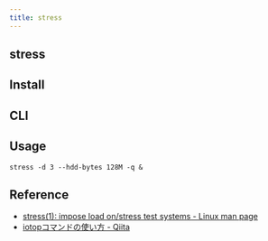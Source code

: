 ```yaml
---
title: stress
---
```


## stress

## Install

## CLI

## Usage


```
stress -d 3 --hdd-bytes 128M -q &
```

## Reference
* [stress(1): impose load on/stress test systems - Linux man page](https://linux.die.net/man/1/stress)
* [iotopコマンドの使い方 - Qiita](https://qiita.com/hana_shin/items/5bdb74bab89afdd04c3e)
